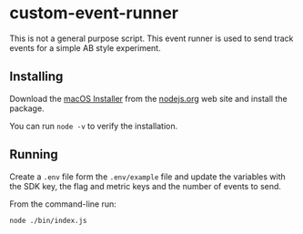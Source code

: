 # custom-event-runner

This is not a general purpose script. This event runner is used to send track events for a simple AB style experiment.

## Installing

Download the [macOS Installer](https://nodejs.org/en/#home-downloadhead) from the [nodejs.org](https://nodejs.org/) web site and install the package.

You can run `node -v` to verify the installation.

## Running

Create a `.env` file form the `.env/example` file and update the variables with the SDK key, the flag and metric keys and the number of events to send.

From the command-line run:

```
node ./bin/index.js
```





